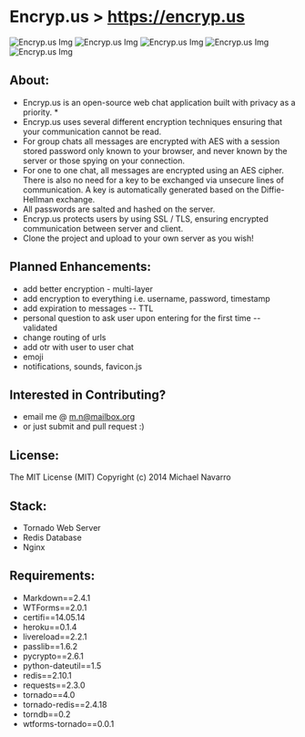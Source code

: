 Encryp.us > https://encryp.us
====================

![Encryp.us Img](http://img.fae.ro/6169f6.png)
![Encryp.us Img](http://img.fae.ro/268f1d.png)
![Encryp.us Img](http://img.fae.ro/6169f6.png)
![Encryp.us Img](http://img.fae.ro/4462dc.png)
![Encryp.us Img](http://img.fae.ro/1aa0b4.png)

About:
------
 - Encryp.us is an open-source web chat application built with privacy as a priority. *
 - Encryp.us uses several different encryption techniques ensuring that your communication cannot be read.
 - For group chats all messages are encrypted with AES with a session stored password only known to your browser, and never known by the server or those spying on your connection.
 - For one to one chat, all messages are encrypted using an AES cipher. There is also no need for a key to be exchanged via unsecure lines of communication. A key is automatically generated based on the Diffie-Hellman exchange.
 - All passwords are salted and hashed on the server.
 - Encryp.us protects users by using SSL / TLS, ensuring encrypted communication between server and client.
 - Clone the project and upload to your own server as you wish!

Planned Enhancements:
----------
 - add better encryption - multi-layer
 - add encryption to everything i.e. username, password, timestamp
 - add expiration to messages -- TTL
 - personal question to ask user upon entering for the first time --
   validated
 - change routing of urls
 - add otr with user to user chat
 - emoji
 - notifications, sounds, favicon.js

Interested in Contributing?
-----------------
 - email me @ m.n@mailbox.org
 - or just submit and pull request :)

License:
---------
The MIT License (MIT)
Copyright (c) 2014 Michael Navarro

Stack:
------
 - Tornado Web Server
 - Redis Database
 - Nginx
  
Requirements:
-------------
 - Markdown==2.4.1
 - WTForms==2.0.1
 - certifi==14.05.14
 - heroku==0.1.4
 - livereload==2.2.1
 - passlib==1.6.2
 - pycrypto==2.6.1
 - python-dateutil==1.5
 - redis==2.10.1
 - requests==2.3.0
 - tornado==4.0
 - tornado-redis==2.4.18
 - torndb==0.2
 - wtforms-tornado==0.0.1
